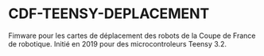 # CDF-TEENSY-DEPLACEMENT
Fimware pour les cartes de déplacement des robots de la Coupe de France de robotique. Initié en 2019 pour des microcontroleurs Teensy 3.2. 
